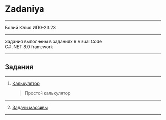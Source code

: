 # Zadaniya
***
Болий Юлия ИПО-23.23
***
Задания выполнены в заданиях в Visual Code  
C# .NET 8.0 framework
***
## Задания
***
1. [Калькулятор](https://github.com/Lisichka-Ju/C-__zadaniya/blob/main/calculator)
    > Простой калькулятор
***
2. [Задачи массивы](https://github.com/Lisichka-Ju/C-__zadaniya/blob/main/zadachi_massivi)
> 
***
